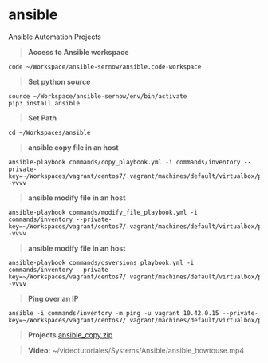 # ansible
Ansible Automation Projects

> **Access to Ansible workspace**
```shell
code ~/Workspace/ansible-sernow/ansible.code-workspace
```

> **Set python source**
```shell
source ~/Workspace/ansible-sernow/env/bin/activate
pip3 install ansible
```

> **Set Path**
```shell
cd ~/Workspaces/ansible
```

> **ansible copy file in an host**
```shell
ansible-playbook commands/copy_playbook.yml -i commands/inventory --private-key=~/Workspaces/vagrant/centos7/.vagrant/machines/default/virtualbox/private_key -vvvv
```

> **ansible modify file in an host**
```shell
ansible-playbook commands/modify_file_playbook.yml -i commands/inventory --private-key=~/Workspaces/vagrant/centos7/.vagrant/machines/default/virtualbox/private_key -vvvv
```

> **ansible modify file in an host**
```shell
ansible-playbook commands/osversions_playbook.yml -i commands/inventory --private-key=~/Workspaces/vagrant/centos7/.vagrant/machines/default/virtualbox/private_key -vvvv
```

> **Ping over an IP**
```shell
ansible -i commands/inventory -m ping -u vagrant 10.42.0.15 --private-key=~/Workspaces/vagrant/centos7/.vagrant/machines/default/virtualbox/private_key
```

> **Projects**
> [ansible_copy.zip](:storage/4ceba4ea-10fa-4f24-9734-f2547cd27107/09b971b3.zip)

> **Video:** 
> ~/videotutoriales/Systems/Ansible/ansible_howtouse.mp4